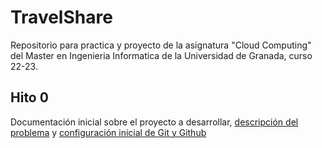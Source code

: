 # TravelShare

Repositorio para practica y proyecto de la asignatura "Cloud Computing" del Master en Ingenieria Informatica de la Universidad de Granada, curso 22-23.

## Hito 0

Documentación inicial sobre el proyecto a desarrollar, [descripción del problema](docs/hito0/descripcion_problema.md) y [configuración inicial de Git y Github](docs/hito0/configuracion_inicial.md)

